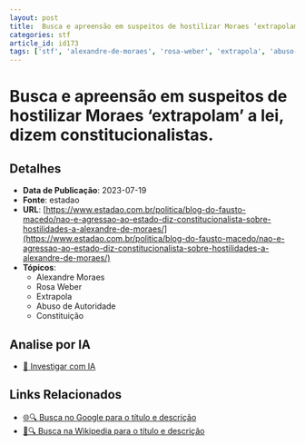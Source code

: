 ```yaml
---
layout: post
title:  Busca e apreensão em suspeitos de hostilizar Moraes ‘extrapolam’ a lei, dizem constitucionalistas.
categories: stf
article_id: id173
tags: ['stf', 'alexandre-de-moraes', 'rosa-weber', 'extrapola', 'abuso-de-autoridade', 'constituicao']
---
```


# Busca e apreensão em suspeitos de hostilizar Moraes ‘extrapolam’ a lei, dizem constitucionalistas.

## Detalhes
- **Data de Publicação**: 2023-07-19
- **Fonte**: estadao
- **URL**: [https://www.estadao.com.br/politica/blog-do-fausto-macedo/nao-e-agressao-ao-estado-diz-constitucionalista-sobre-hostilidades-a-alexandre-de-moraes/](https://www.estadao.com.br/politica/blog-do-fausto-macedo/nao-e-agressao-ao-estado-diz-constitucionalista-sobre-hostilidades-a-alexandre-de-moraes/)
- **Tópicos**:
  - Alexandre Moraes
  - Rosa Weber
  - Extrapola
  - Abuso de Autoridade
  - Constituição

## Analise por IA
- [🤖 Investigar com IA](https://www.perplexity.ai/search?q=%22not%C3%ADcia%20artigo%20Brasil%22%20Busca%20e%20apreens%C3%A3o%20em%20suspeitos%20de%20hostilizar%20Moraes%20%E2%80%98extrapolam%E2%80%99%20a%20lei%2C%20dizem%20constitucionalistas.%20estadao%202023-07-19)

## Links Relacionados
- [🌐🔍 Busca no Google para o título e descrição](https://www.google.com/search?q=%22not%C3%ADcia%20artigo%20Brasil%22%20Busca%20e%20apreens%C3%A3o%20em%20suspeitos%20de%20hostilizar%20Moraes%20%E2%80%98extrapolam%E2%80%99%20a%20lei%2C%20dizem%20constitucionalistas.%20estadao%202023-07-19)
- [📖🔍 Busca na Wikipedia para o título e descrição](https://pt.wikipedia.org/w/index.php?search=%22not%C3%ADcia%20artigo%20Brasil%22%20Busca%20e%20apreens%C3%A3o%20em%20suspeitos%20de%20hostilizar%20Moraes%20%E2%80%98extrapolam%E2%80%99%20a%20lei%2C%20dizem%20constitucionalistas.%20estadao%202023-07-19)

